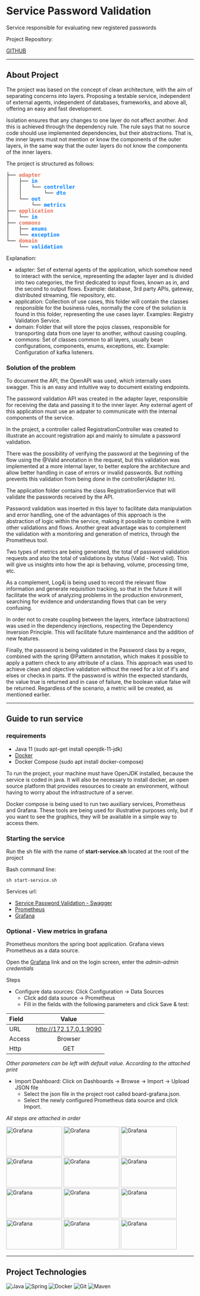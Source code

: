 # Service Password Validation

<p>
    Service responsible for evaluating new registered passwords
</p>

Project Repository:

[GITHUB]()

<hr>

## About Project

<p>
    The project was based on the concept of clean architecture, with the aim of separating concerns into layers. Proposing a testable service, independent of external agents, independent of databases, frameworks, and above all, offering an easy and fast development.
</p>
<p>
   Isolation ensures that any changes to one layer do not affect another. And this is achieved through the dependency rule. The rule says that no source code should use implemented dependencies, but their abstractions. That is, the inner layers must not mention or know the components of the outer layers, in the same way that the outer layers do not know the components of the inner layers.
</p>

<p>The project is structured as follows:</p>
<pre>├── <font color="#E87056"><b>adapter</b></font>
│   ├── <font color="#0883FF"><b>in</b></font>
│   │   └── <font color="#0883FF"><b>controller</b></font>
│   │       └── <font color="#0883FF"><b>dto</b></font>
│   └── <font color="#0883FF"><b>out</b></font>
│       └── <font color="#0883FF"><b>metrics</b></font>
├── <font color="#E87056"><b>application</b></font>
│   └── <font color="#0883FF"><b>in</b></font>
├── <font color="#E87056"><b>commons</b></font>
│   ├── <font color="#0883FF"><b>enums</b></font>
│   └── <font color="#0883FF"><b>exception</b></font>
└── <font color="#E87056"><b>domain</b></font>
    └── <font color="#0883FF"><b>validation</b></font>
</pre>

Explanation:
- adapter: Set of external agents of the application, which somehow need to interact with the service, representing the adapter layer and is divided into two categories, the first dedicated to input flows, known as in, and the second to output flows. Example: database, 3rd party APIs, gateway, distributed streaming, file repository, etc.
- application: Collection of use cases, this folder will contain the classes responsible for the business rules, normally the core of the solution is found in this folder, representing the use cases layer. Examples: Registry Validation Service.
- domain: Folder that will store the pojos classes, responsible for transporting data from one layer to another, without causing coupling.
- commons: Set of classes common to all layers, usually bean configurations, components, enums, exceptions, etc. Example: Configuration of kafka listeners.

### Solution of the problem
<p>
    To document the API, the OpenAPI was used, which internally uses swagger. This is an easy and intuitive way to document existing endpoints.
</p>
<p>
    The password validation API was created in the adapter layer, responsible for receiving the data and passing it to the inner layer. Any external agent of this application must use an adpater to communicate with the internal components of the service.
</p>

<p>
    In the project, a controller called RegistrationController was created to illustrate an account registration api and mainly to simulate a password validation.
</p>

<p>
    There was the possibility of verifying the password at the beginning of the flow using the @Valid annotation in the request, but this validation was implemented at a more internal layer, to better explore the architecture and allow better handling in case of errors or invalid passwords. But nothing prevents this validation from being done in the controller(Adapter In).
</p>

<p>
    The application folder contains the class RegistrationService that will validate the passwords received by the API.
</p>

<p>
    Password validation was inserted in this layer to facilitate data manipulation and error handling, one of the advantages of this approach is the abstraction of logic within the service, making it possible to combine it with other validations and flows. Another great advantage was to complement the validation with a monitoring and generation of metrics, through the Prometheus tool.
</p>

<p>
    Two types of metrics are being generated, the total of password validation requests and also the total of validations by status (Valid - Not valid). This will give us insights into how the api is behaving, volume, processing time, etc.
</p>

<p>
    As a complement, Log4j is being used to record the relevant flow information and generate requisition tracking, so that in the future it will facilitate the work of analyzing problems in the production environment, searching for evidence and understanding flows that can be very confusing.
</p>

<p>
    In order not to create coupling between the layers, interface (abstractions) was used in the dependency injections, respecting the Dependency Inversion Principle. This will facilitate future maintenance and the addition of new features.
</p>

<p>
    Finally, the password is being validated in the Password class by a regex, combined with the spring @Pattern annotation, which makes it possible to apply a pattern check to any attribute of a class. This approach was used to achieve clean and objective validation without the need for a lot of if's and elses or checks in parts. If the password is within the expected standards, the value true is returned and in case of failure, the boolean value false will be returned.
Regardless of the scenario, a metric will be created, as mentioned earlier.
</p>

<hr>

## Guide to run service

### requirements

- Java 11 (sudo apt-get install openjdk-11-jdk)
- [Docker](https://docs.docker.com/engine/install/ubuntu/)
- Docker Compose (sudo apt install docker-compose)

<p>
    To run the project, your machine must have OpenJDK installed, because the service is coded in java.
    It will also be necessary to install docker, an open source platform that provides resources to create an environment, without having to worry about the infrastructure of a server.
</p>

<p>
    Docker compose is being used to run two auxiliary services, Prometheus and Grafana. These tools are being used for illustrative purposes only, but if you want to see the graphics, they will be available in a simple way to access them.
</p>

### Starting the service

<p> Run the sh file with the name of <b>start-service.sh</b> located at the root of the project </p>

Bash command line:

`sh start-service.sh`

Services url:

* [Service Password Validation - Swagger](http://localhost:8088/swagger-ui.html)
* [Prometheus](http://localhost:9090)
* [Grafana](http://localhost:3000)

### Optional - View metrics in grafana

<p>Prometheus monitors the spring boot application. Grafana views Prometheus as a data source.</p>

<p>Open the <a href="http://localhost:3000/">Grafana</a> link and on the login screen, enter the <i>admin-admin credentials</i></p>

<p>
    Steps

- Configure data sources: Click Configuration -> Data Sources
  - Click add data source -> Prometheus
  - Fill in the fields with the following parameters and click Save & test:


| Field  |         Value          |
|:-------|:----------------------:|
| URL    | http://172.17.0.1:9090 |
| Access |        Browser         |
| Http   |          GET           |

_Other parameters can be left with default value. According to the attached print_

- Import Dashboard: Click on Dashboards -> Browse -> Import -> Upload JSON file
    - Select the json file in the project root called board-grafana.json.
    - Select the newly configured Prometheus data source and click Import.

_All steps are attached in order_

</p>


<a href="https://i.postimg.cc/8krGyGxn/4-grafana.png"><img src="https://i.postimg.cc/8krGyGxn/4-grafana.png" width="150" height="80" alt="Grafana"/></a>
<a href="https://i.postimg.cc/3xZYgZz8/5-grafana.png"><img src="https://i.postimg.cc/3xZYgZz8/5-grafana.png" width="150" height="80" alt="Grafana"/></a>
<a href="https://i.postimg.cc/T2ydZg50/6-grafana.png"><img src="https://i.postimg.cc/T2ydZg50/6-grafana.png" width="150" height="80" alt="Grafana"/></a>
<a href="https://i.postimg.cc/RhJDXMF1/7-grafana.png"><img src="https://i.postimg.cc/RhJDXMF1/7-grafana.png" width="150" height="80" alt="Grafana"/></a>
<a href="https://i.postimg.cc/bvN8LtjQ/8-grafana.png"><img src="https://i.postimg.cc/bvN8LtjQ/8-grafana.png" width="150" height="80" alt="Grafana"/></a>
<a href="https://i.postimg.cc/j5Bbs3nX/9-grafana.png"><img src="https://i.postimg.cc/j5Bbs3nX/9-grafana.png" width="150" height="80" alt="Grafana"/></a>
<a href="https://i.postimg.cc/R0smYZM2/10-grafana.png"><img src="https://i.postimg.cc/R0smYZM2/10-grafana.png" width="150" height="80" alt="Grafana"/></a>
<a href="https://i.postimg.cc/Y9v7BB00/11-grafana.png"><img src="https://i.postimg.cc/Y9v7BB00/11-grafana.png" width="150" height="80" alt="Grafana"/></a>
<a href="https://i.postimg.cc/D0sKmQqK/12-grafana.png"><img src="https://i.postimg.cc/D0sKmQqK/12-grafana.png" width="150" height="80" alt="Grafana"/></a>
<a href="https://i.postimg.cc/HkTCsynf/13-grafana.png"><img src="https://i.postimg.cc/HkTCsynf/13-grafana.png" width="150" height="80" alt="Grafana"/></a>
<a href="https://i.postimg.cc/5NBVV34B/14-grafana.png"><img src="https://i.postimg.cc/5NBVV34B/14-grafana.png" width="150" height="80" alt="Grafana"/></a>
<a href="https://i.postimg.cc/c1w947CT/board.png"><img src="https://i.postimg.cc/c1w947CT/board.png" width="150" height="80" alt="Grafana"/></a>

<hr>

## Project Technologies

![Java](https://img.shields.io/badge/Java-de4341?style=flat&logo=java&logoColor=white)
![Spring](https://img.shields.io/badge/Spring-4EAA25?style=flat&logo=spring&logoColor=white)
![Docker](https://img.shields.io/badge/Docker-2391e6?style=flat&logo=docker&logoColor=white)
![Git](https://img.shields.io/badge/Git-e94e31?style=flat&logo=git&logoColor=white)
![Maven](https://img.shields.io/badge/Maven-0175C2?style=flat&logo=maven&logoColor=white)